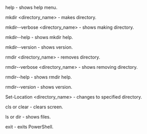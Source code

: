 help - shows help menu.

mkdir <directory_name> - makes directory.

mkdir--verbose <directory_name> - shows making directory.

mkdir--help - shows mkdir help.

mkdir--version - shows version.

rmdir <directory_name> - removes directory.

rmdir--verbose <directory_name> - shows removing directory.

rmdir--help - shows rmdir help.

rmdir--version - shows version.

Set-Location <directory_name> - changes to specified directory.

cls or clear - clears screen.

ls or dir - shows files.

exit - exits PowerShell.
